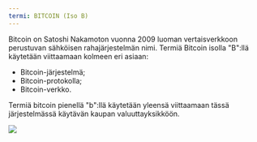 ```yaml
---
termi: BITCOIN (Iso B)
---
```


Bitcoin on Satoshi Nakamoton vuonna 2009 luoman vertaisverkkoon perustuvan sähköisen rahajärjestelmän nimi. Termiä Bitcoin isolla "B":llä käytetään viittaamaan kolmeen eri asiaan:
* Bitcoin-järjestelmä;
* Bitcoin-protokolla;
* Bitcoin-verkko.

Termiä bitcoin pienellä "b":llä käytetään yleensä viittaamaan tässä järjestelmässä käytävän kaupan valuuttayksikköön.

![](../../dictionnaire/assets/41.png)